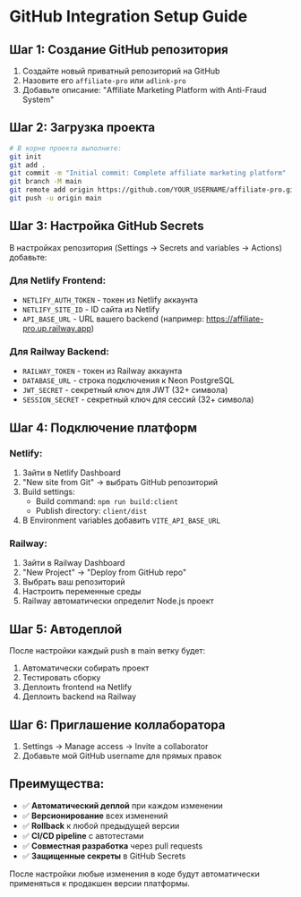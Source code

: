# GitHub Integration Setup Guide

## Шаг 1: Создание GitHub репозитория

1. Создайте новый приватный репозиторий на GitHub
2. Назовите его `affiliate-pro` или `adlink-pro`
3. Добавьте описание: "Affiliate Marketing Platform with Anti-Fraud System"

## Шаг 2: Загрузка проекта

```bash
# В корне проекта выполните:
git init
git add .
git commit -m "Initial commit: Complete affiliate marketing platform"
git branch -M main
git remote add origin https://github.com/YOUR_USERNAME/affiliate-pro.git
git push -u origin main
```

## Шаг 3: Настройка GitHub Secrets

В настройках репозитория (Settings → Secrets and variables → Actions) добавьте:

### Для Netlify Frontend:
- `NETLIFY_AUTH_TOKEN` - токен из Netlify аккаунта
- `NETLIFY_SITE_ID` - ID сайта из Netlify
- `API_BASE_URL` - URL вашего backend (например: https://affiliate-pro.up.railway.app)

### Для Railway Backend:
- `RAILWAY_TOKEN` - токен из Railway аккаунта
- `DATABASE_URL` - строка подключения к Neon PostgreSQL
- `JWT_SECRET` - секретный ключ для JWT (32+ символа)
- `SESSION_SECRET` - секретный ключ для сессий (32+ символа)

## Шаг 4: Подключение платформ

### Netlify:
1. Зайти в Netlify Dashboard
2. "New site from Git" → выбрать GitHub репозиторий
3. Build settings:
   - Build command: `npm run build:client`
   - Publish directory: `client/dist`
4. В Environment variables добавить `VITE_API_BASE_URL`

### Railway:
1. Зайти в Railway Dashboard  
2. "New Project" → "Deploy from GitHub repo"
3. Выбрать ваш репозиторий
4. Настроить переменные среды
5. Railway автоматически определит Node.js проект

## Шаг 5: Автодеплой

После настройки каждый push в main ветку будет:
1. Автоматически собирать проект
2. Тестировать сборку
3. Деплоить frontend на Netlify
4. Деплоить backend на Railway

## Шаг 6: Приглашение коллаборатора

1. Settings → Manage access → Invite a collaborator
2. Добавьте мой GitHub username для прямых правок

## Преимущества:

- ✅ **Автоматический деплой** при каждом изменении
- ✅ **Версионирование** всех изменений
- ✅ **Rollback** к любой предыдущей версии
- ✅ **CI/CD pipeline** с автотестами
- ✅ **Совместная разработка** через pull requests
- ✅ **Защищенные секреты** в GitHub Secrets

После настройки любые изменения в коде будут автоматически применяться к продакшен версии платформы.